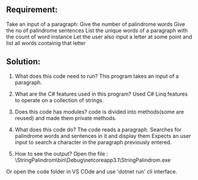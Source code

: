 
Requirement:
------------
Take an input of a paragraph:
Give the number of palindrome words
Give the no of palindrome sentences
List the unique words of a paragraph with the count of word instance
Let the user also input a letter at some point and list all words containig that letter 

Solution:
---------

1. What does this code need to run?
This program takes an input of a paragraph.

2. What are the C# features used in this program?
Used C# Linq features to operate on a collection of strings.

3. Does this code has modules?
code is divided into methods(some are reused) and made them private methods.

4. What does this code do?
The code reads a paragraph.
Searches for palindrome words and sentences in it and display them
Expects an user input to search a character in the paragraph previously entered.

5. How to see the output?
Open the file : \StringPalindrom\bin\Debug\netcoreapp3.1\StringPalindrom.exe

Or open the code folder in VS COde and use 'dotnet run' cli interface.
